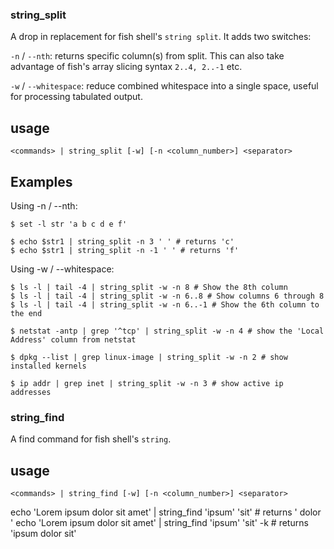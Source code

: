 

### string_split

A drop in replacement for fish shell's `string split`. It adds two switches:

`-n` / `--nth`: returns specific column(s) from split. This can also take advantage of fish's array slicing syntax `2..4, 2..-1` etc.

`-w` / `--whitespace`: reduce combined whitespace into a single space, useful for processing tabulated output.


## usage

```
<commands> | string_split [-w] [-n <column_number>] <separator>
```


## Examples

Using -n / --nth:
```
$ set -l str 'a b c d e f'

$ echo $str1 | string_split -n 3 ' ' # returns 'c'
$ echo $str1 | string_split -n -1 ' ' # returns 'f'
```
Using -w / --whitespace:

```
$ ls -l | tail -4 | string_split -w -n 8 # Show the 8th column
$ ls -l | tail -4 | string_split -w -n 6..8 # Show columns 6 through 8
$ ls -l | tail -4 | string_split -w -n 6..-1 # Show the 6th column to the end

$ netstat -antp | grep '^tcp' | string_split -w -n 4 # show the 'Local Address' column from netstat

$ dpkg --list | grep linux-image | string_split -w -n 2 # show installed kernels

$ ip addr | grep inet | string_split -w -n 3 # show active ip addresses
```

### string_find

A find command for fish shell's `string`.

## usage

```
<commands> | string_find [-w] [-n <column_number>] <separator>
```

echo 'Lorem ipsum dolor sit amet' | string_find 'ipsum' 'sit' # returns ' dolor '
echo 'Lorem ipsum dolor sit amet' | string_find 'ipsum' 'sit' -k # returns 'ipsum dolor sit'
	

	
